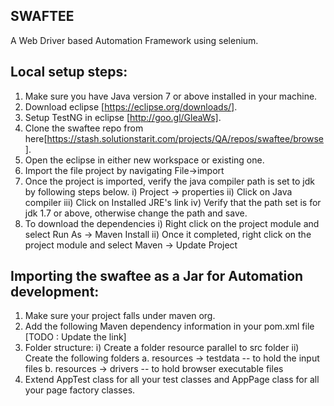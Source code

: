 SWAFTEE
-------

A Web Driver based Automation Framework using selenium. 

Local setup steps:
------------------

1. Make sure you have Java version 7 or above installed in your machine.
2. Download eclipse [https://eclipse.org/downloads/].
3. Setup TestNG in eclipse [http://goo.gl/GleaWs].
4. Clone the swaftee repo from here[https://stash.solutionstarit.com/projects/QA/repos/swaftee/browse].
5. Open the eclipse in either new workspace or existing one.
6. Import the file project by navigating File->import
7. Once the project is imported, verify the java compiler path is set to jdk by following steps below.
   i) Project -> properties
   ii) Click on Java compiler
   iii) Click on Installed JRE's link
   iv) Verify that the path set is for jdk 1.7 or above, otherwise change the path and save.
8. To download the dependencies
   i) Right click on the project module and select Run As -> Maven Install
   ii) Once it completed, right click on the project module and select Maven -> Update Project


Importing the swaftee as a Jar for Automation development:
----------------------------------------------------------

1. Make sure your project falls under maven org.
2. Add the following Maven dependency information in your pom.xml file 
   [TODO : Update the link]
3. Folder structure:
   i) Create a folder resource parallel to src folder
   ii) Create the following folders
      a. resources -> testdata -- to hold the input files
      b. resources -> drivers -- to hold browser executable files
4. Extend AppTest class for all your test classes and AppPage class for all your page factory classes.